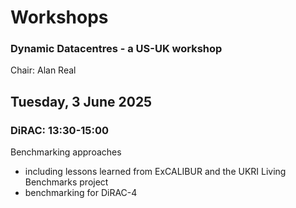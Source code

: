 # Workshops


### Dynamic Datacentres - a US-UK workshop
Chair: Alan Real


## Tuesday, 3 June 2025

### DiRAC: 13:30-15:00

Benchmarking approaches

 - including lessons learned from ExCALIBUR and the UKRI Living Benchmarks project
 - benchmarking for DiRAC-4
